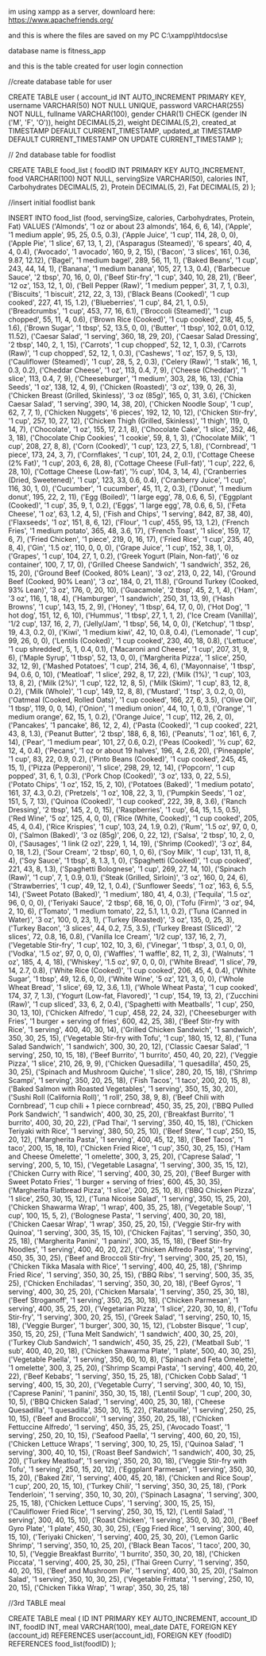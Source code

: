 
im using xampp as a server, downloard here: https://www.apachefriends.org/

and this is where the files are saved on my PC
C:\xampp\htdocs\se

database name is fitness_app

and this is the table created for user login connection

//create database table for user

CREATE TABLE user (
    account_id INT AUTO_INCREMENT PRIMARY KEY,
    username VARCHAR(50) NOT NULL UNIQUE,
    password VARCHAR(255) NOT NULL,
    fullname VARCHAR(100),
    gender CHAR(1) CHECK (gender IN ('M', 'F', 'O')),
    height DECIMAL(5,2),
    weight DECIMAL(5,2),
    created_at TIMESTAMP DEFAULT CURRENT_TIMESTAMP,
    updated_at TIMESTAMP DEFAULT CURRENT_TIMESTAMP ON UPDATE CURRENT_TIMESTAMP
);

// 2nd database table for foodlist

CREATE TABLE food_list (
    foodID INT PRIMARY KEY AUTO_INCREMENT,
    food VARCHAR(100) NOT NULL,
    servingSize VARCHAR(50),
    calories INT,
    Carbohydrates DECIMAL(5, 2),
    Protein DECIMAL(5, 2),
    Fat DECIMAL(5, 2)
);

//insert initial foodlist bank

INSERT INTO food_list (food, servingSize, calories, Carbohydrates, Protein, Fat) VALUES 
('Almonds', '1 oz or about 23 almonds', 164, 6, 6, 14),
('Apple', '1 medium apple', 95, 25, 0.5, 0.3),
('Apple Juice', '1 cup', 114, 28, 0, 0),
('Apple Pie', '1 slice', 67, 13, 1, 2),
('Asparagus (Steamed)', '6 spears', 40, 4, 4, 0.4),
('Avocado', '1 avocado', 160, 9, 2, 15),
('Bacon', '3 slices', 161, 0.36, 9.87, 12.12),
('Bagel', '1 medium bagel', 289, 56, 11, 1),
('Baked Beans', '1 cup', 243, 44, 14, 1),
('Banana', '1 medium banana', 105, 27, 1.3, 0.4),
('Barbecue Sauce', '2 tbsp', 70, 16, 0, 0),
('Beef Stir-fry', '1 cup', 340, 10, 28, 21),
('Beer', '12 oz', 153, 12, 1, 0),
('Bell Pepper (Raw)', '1 medium pepper', 31, 7, 1, 0.3),
('Biscuits', '1 biscuit', 212, 22, 3, 13),
('Black Beans (Cooked)', '1 cup cooked', 227, 41, 15, 1.2),
('Blueberries', '1 cup', 84, 21, 1, 0.5),
('Breadcrumbs', '1 cup', 453, 77, 16, 6.1),
('Broccoli (Steamed)', '1 cup chopped', 55, 11, 4, 0.6),
('Brown Rice (Cooked)', '1 cup cooked', 218, 45, 5, 1.6),
('Brown Sugar', '1 tbsp', 52, 13.5, 0, 0),
('Butter', '1 tbsp', 102, 0.01, 0.12, 11.52),
('Caesar Salad', '1 serving', 360, 18, 29, 20),
('Caesar Salad Dressing', '2 tbsp', 140, 2, 1, 15),
('Carrots', '1 cup chopped', 52, 12, 1, 0.3),
('Carrots (Raw)', '1 cup chopped', 52, 12, 1, 0.3),
('Cashews', '1 oz', 157, 9, 5, 13),
('Cauliflower (Steamed)', '1 cup', 28, 5, 2, 0.3),
('Celery (Raw)', '1 stalk', 16, 1, 0.3, 0.2),
('Cheddar Cheese', '1 oz', 113, 0.4, 7, 9),
('Cheese (Cheddar)', '1 slice', 113, 0.4, 7, 9),
('Cheeseburger', '1 medium', 303, 28, 16, 13),
('Chia Seeds', '1 oz', 138, 12, 4, 9),
('Chicken (Roasted)', '3 oz', 139, 0, 26, 3),
('Chicken Breast (Grilled, Skinless)', '3 oz (85g)', 165, 0, 31, 3.6),
('Chicken Caesar Salad', '1 serving', 390, 14, 38, 20),
('Chicken Noodle Soup', '1 cup', 62, 7, 7, 1),
('Chicken Nuggets', '6 pieces', 192, 12, 10, 12),
('Chicken Stir-fry', '1 cup', 257, 10, 27, 12),
('Chicken Thigh (Grilled, Skinless)', '1 thigh', 119, 0, 14, 7),
('Chocolate', '1 oz', 155, 17, 2.1, 8),
('Chocolate Cake', '1 slice', 352, 46, 3, 18),
('Chocolate Chip Cookies', '1 cookie', 59, 8, 1, 3),
('Chocolate Milk', '1 cup', 208, 27, 8, 8),
('Corn (Cooked)', '1 cup', 123, 27, 5, 1.8),
('Cornbread', '1 piece', 173, 24, 3, 7),
('Cornflakes', '1 cup', 101, 24, 2, 0.1),
('Cottage Cheese (2% Fat)', '1 cup', 203, 6, 28, 8),
('Cottage Cheese (Full-fat)', '1 cup', 222, 6, 28, 10),
('Cottage Cheese (Low-fat)', '½ cup', 104, 3, 14, 4),
('Cranberries (Dried, Sweetened)', '1 cup', 123, 33, 0.6, 0.4),
('Cranberry Juice', '1 cup', 116, 30, 1, 0),
('Cucumber', '1 cucumber', 45, 11, 2, 0.3),
('Donut', '1 medium donut', 195, 22, 2, 11),
('Egg (Boiled)', '1 large egg', 78, 0.6, 6, 5),
('Eggplant (Cooked)', '1 cup', 35, 9, 1, 0.2),
('Eggs', '1 large egg', 78, 0.6, 6, 5),
('Feta Cheese', '1 oz', 63, 1.2, 4, 5),
('Fish and Chips', '1 serving', 842, 87, 38, 40),
('Flaxseeds', '1 oz', 151, 8, 6, 12),
('Flour', '1 cup', 455, 95, 13, 1.2),
('French Fries', '1 medium potato', 365, 48, 3.6, 17),
('French Toast', '1 slice', 159, 17, 6, 7),
('Fried Chicken', '1 piece', 219, 0, 16, 17),
('Fried Rice', '1 cup', 235, 40, 8, 4),
('Gin', '1.5 oz', 110, 0, 0, 0),
('Grape Juice', '1 cup', 152, 38, 1, 0),
('Grapes', '1 cup', 104, 27, 1, 0.2),
('Greek Yogurt (Plain, Non-fat)', '6 oz container', 100, 7, 17, 0),
('Grilled Cheese Sandwich', '1 sandwich', 352, 26, 15, 20),
('Ground Beef (Cooked, 80% Lean)', '3 oz', 213, 0, 22, 14),
('Ground Beef (Cooked, 90% Lean)', '3 oz', 184, 0, 21, 11.8),
('Ground Turkey (Cooked, 93% Lean)', '3 oz', 176, 0, 20, 10),
('Guacamole', '2 tbsp', 45, 2, 1, 4),
('Ham', '3 oz', 116, 1, 18, 4),
('Hamburger', '1 sandwich', 250, 31, 13, 9),
('Hash Browns', '1 cup', 143, 15, 2, 9),
('Honey', '1 tbsp', 64, 17, 0, 0),
('Hot Dog', '1 hot dog', 151, 12, 6, 10),
('Hummus', '1 tbsp', 27, 1, 1, 2),
('Ice Cream (Vanilla)', '1/2 cup', 137, 16, 2, 7),
('Jelly/Jam', '1 tbsp', 56, 14, 0, 0),
('Ketchup', '1 tbsp', 19, 4.3, 0.2, 0),
('Kiwi', '1 medium kiwi', 42, 10, 0.8, 0.4),
('Lemonade', '1 cup', 99, 26, 0, 0),
('Lentils (Cooked)', '1 cup cooked', 230, 40, 18, 0.8),
('Lettuce', '1 cup shredded', 5, 1, 0.4, 0.1),
('Macaroni and Cheese', '1 cup', 207, 31, 9, 6),
('Maple Syrup', '1 tbsp', 52, 13, 0, 0),
('Margherita Pizza', '1 slice', 250, 32, 12, 9),
('Mashed Potatoes', '1 cup', 214, 36, 4, 6),
('Mayonnaise', '1 tbsp', 94, 0.6, 0, 10),
('Meatloaf', '1 slice', 292, 8, 17, 22),
('Milk (1%)', '1 cup', 103, 13, 8, 2),
('Milk (2%)', '1 cup', 122, 12, 8, 5),
('Milk (Skim)', '1 cup', 83, 12, 8, 0.2),
('Milk (Whole)', '1 cup', 149, 12, 8, 8),
('Mustard', '1 tsp', 3, 0.2, 0, 0),
('Oatmeal (Cooked, Rolled Oats)', '1 cup cooked', 166, 27, 6, 3.5),
('Olive Oil', '1 tbsp', 119, 0, 0, 14),
('Onion', '1 medium onion', 44, 10, 1, 0.1),
('Orange', '1 medium orange', 62, 15, 1, 0.2),
('Orange Juice', '1 cup', 112, 26, 2, 0),
('Pancakes', '1 pancake', 86, 12, 2, 4),
('Pasta (Cooked)', '1 cup cooked', 221, 43, 8, 1.3),
('Peanut Butter', '2 tbsp', 188, 6, 8, 16),
('Peanuts', '1 oz', 161, 6, 7, 14),
('Pear', '1 medium pear', 101, 27, 0.6, 0.2),
('Peas (Cooked)', '½ cup', 62, 12, 4, 0.4),
('Pecans', '1 oz or about 19 halves', 196, 4, 2.6, 20),
('Pineapple', '1 cup', 83, 22, 0.9, 0.2),
('Pinto Beans (Cooked)', '1 cup cooked', 245, 45, 15, 1),
('Pizza (Pepperoni)', '1 slice', 298, 29, 12, 14),
('Popcorn', '1 cup popped', 31, 6, 1, 0.3),
('Pork Chop (Cooked)', '3 oz', 133, 0, 22, 5.5),
('Potato Chips', '1 oz', 152, 15, 2, 10),
('Potatoes (Baked)', '1 medium potato', 161, 37, 4.3, 0.2),
('Pretzels', '1 oz', 108, 22, 3, 1),
('Pumpkin Seeds', '1 oz', 151, 5, 7, 13),
('Quinoa (Cooked)', '1 cup cooked', 222, 39, 8, 3.6),
('Ranch Dressing', '2 tbsp', 145, 2, 0, 15),
('Raspberries', '1 cup', 64, 15, 1.5, 0.5),
('Red Wine', '5 oz', 125, 4, 0, 0),
('Rice (White, Cooked)', '1 cup cooked', 205, 45, 4, 0.4),
('Rice Krispies', '1 cup', 103, 24, 1.9, 0.2),
('Rum', '1.5 oz', 97, 0, 0, 0),
('Salmon (Baked)', '3 oz (85g)', 206, 0, 22, 12),
('Salsa', '2 tbsp', 10, 2, 0, 0),
('Sausages', '1 link (2 oz)', 229, 1, 14, 19),
('Shrimp (Cooked)', '3 oz', 84, 0, 18, 1.2),
('Sour Cream', '2 tbsp', 60, 1, 0, 6),
('Soy Milk', '1 cup', 131, 11, 8, 4),
('Soy Sauce', '1 tbsp', 8, 1.3, 1, 0),
('Spaghetti (Cooked)', '1 cup cooked', 221, 43, 8, 1.3),
('Spaghetti Bolognese', '1 cup', 269, 27, 14, 10),
('Spinach (Raw)', '1 cup', 7, 1, 0.9, 0.1),
('Steak (Grilled, Sirloin)', '3 oz', 160, 0, 24, 6),
('Strawberries', '1 cup', 49, 12, 1, 0.4),
('Sunflower Seeds', '1 oz', 163, 6, 5.5, 14),
('Sweet Potato (Baked)', '1 medium', 180, 41, 4, 0.3),
('Tequila', '1.5 oz', 96, 0, 0, 0),
('Teriyaki Sauce', '2 tbsp', 68, 16, 0, 0),
('Tofu (Firm)', '3 oz', 94, 2, 10, 6),
('Tomato', '1 medium tomato', 22, 5.1, 1.1, 0.2),
('Tuna (Canned in Water)', '3 oz', 100, 0, 23, 1),
('Turkey (Roasted)', '3 oz', 135, 0, 25, 3),
('Turkey Bacon', '3 slices', 44, 0.2, 7.5, 3.5),
('Turkey Breast (Sliced)', '2 slices', 72, 0.8, 16, 0.8),
('Vanilla Ice Cream', '1/2 cup', 137, 16, 2, 7),
('Vegetable Stir-fry', '1 cup', 102, 10, 3, 6),
('Vinegar', '1 tbsp', 3, 0.1, 0, 0),
('Vodka', '1.5 oz', 97, 0, 0, 0),
('Waffles', '1 waffle', 82, 11, 2, 3),
('Walnuts', '1 oz', 185, 4, 4, 18),
('Whiskey', '1.5 oz', 97, 0, 0, 0),
('White Bread', '1 slice', 79, 14, 2.7, 0.8),
('White Rice (Cooked)', '1 cup cooked', 206, 45, 4, 0.4),
('White Sugar', '1 tbsp', 49, 12.6, 0, 0),
('White Wine', '5 oz', 121, 3, 0, 0),
('Whole Wheat Bread', '1 slice', 69, 12, 3.6, 1.1),
('Whole Wheat Pasta', '1 cup cooked', 174, 37, 7, 1.3),
('Yogurt (Low-fat, Flavored)', '1 cup', 154, 19, 13, 2),
('Zucchini (Raw)', '1 cup sliced', 33, 6, 2, 0.4),
('Spaghetti with Meatballs', '1 cup', 250, 30, 13, 10),
('Chicken Alfredo', '1 cup', 458, 22, 24, 32),
('Cheeseburger with Fries', '1 burger + serving of fries', 600, 42, 25, 38),
('Beef Stir-fry with Rice', '1 serving', 400, 40, 30, 14),
('Grilled Chicken Sandwich', '1 sandwich', 350, 30, 25, 15),
('Vegetable Stir-fry with Tofu', '1 cup', 180, 15, 12, 8),
('Tuna Salad Sandwich', '1 sandwich', 300, 30, 20, 12),
('Classic Caesar Salad', '1 serving', 250, 10, 15, 18),
('Beef Burrito', '1 burrito', 450, 40, 20, 22),
('Veggie Pizza', '1 slice', 210, 26, 9, 9),
('Chicken Quesadilla', '1 quesadilla', 450, 25, 30, 25),
('Spinach and Mushroom Quiche', '1 slice', 280, 20, 15, 18),
('Shrimp Scampi', '1 serving', 350, 20, 25, 18),
('Fish Tacos', '1 taco', 200, 20, 15, 8),
('Baked Salmon with Roasted Vegetables', '1 serving', 350, 15, 30, 20),
('Sushi Roll (California Roll)', '1 roll', 250, 38, 9, 8),
('Beef Chili with Cornbread', '1 cup chili + 1 piece cornbread', 450, 35, 25, 20),
('BBQ Pulled Pork Sandwich', '1 sandwich', 400, 30, 25, 20),
('Breakfast Burrito', '1 burrito', 400, 30, 20, 22),
('Pad Thai', '1 serving', 350, 40, 15, 18),
('Chicken Teriyaki with Rice', '1 serving', 380, 50, 25, 10),
('Beef Stew', '1 cup', 250, 15, 20, 12),
('Margherita Pasta', '1 serving', 400, 45, 12, 18),
('Beef Tacos', '1 taco', 200, 15, 18, 10),
('Chicken Fried Rice', '1 cup', 350, 30, 25, 15),
('Ham and Cheese Omelette', '1 omelette', 300, 3, 25, 20),
('Caprese Salad', '1 serving', 200, 5, 10, 15),
('Vegetable Lasagna', '1 serving', 300, 35, 15, 12),
('Chicken Curry with Rice', '1 serving', 400, 30, 25, 20),
('Beef Burger with Sweet Potato Fries', '1 burger + serving of fries', 600, 45, 30, 35),
('Margherita Flatbread Pizza', '1 slice', 200, 25, 10, 8),
('BBQ Chicken Pizza', '1 slice', 250, 30, 15, 12),
('Tuna Nicoise Salad', '1 serving', 350, 15, 25, 20),
('Chicken Shawarma Wrap', '1 wrap', 400, 35, 25, 18),
('Vegetable Soup', '1 cup', 100, 15, 5, 2),
('Bolognese Pasta', '1 serving', 400, 30, 20, 18),
('Chicken Caesar Wrap', '1 wrap', 350, 25, 20, 15),
('Veggie Stir-fry with Quinoa', '1 serving', 300, 35, 15, 10),
('Chicken Fajitas', '1 serving', 350, 30, 25, 18),
('Margherita Panini', '1 panini', 300, 35, 15, 18),
('Beef Stir-fry Noodles', '1 serving', 400, 40, 20, 22),
('Chicken Alfredo Pasta', '1 serving', 450, 35, 30, 25),
('Beef and Broccoli Stir-fry', '1 serving', 300, 25, 20, 15),
('Chicken Tikka Masala with Rice', '1 serving', 400, 40, 25, 18),
('Shrimp Fried Rice', '1 serving', 350, 30, 25, 15),
('BBQ Ribs', '1 serving', 500, 35, 35, 25),
('Chicken Enchiladas', '1 serving', 350, 30, 20, 18),
('Beef Gyros', '1 serving', 400, 30, 25, 20),
('Chicken Marsala', '1 serving', 350, 25, 30, 18),
('Beef Stroganoff', '1 serving', 350, 25, 30, 18),
('Chicken Parmesan', '1 serving', 400, 35, 25, 20),
('Vegetarian Pizza', '1 slice', 220, 30, 10, 8),
('Tofu Stir-fry', '1 serving', 300, 20, 25, 15),
('Greek Salad', '1 serving', 250, 10, 15, 18),
('Veggie Burger', '1 burger', 300, 30, 15, 12),
('Lobster Bisque', '1 cup', 350, 15, 20, 25),
('Tuna Melt Sandwich', '1 sandwich', 400, 30, 25, 20),
('Turkey Club Sandwich', '1 sandwich', 450, 35, 25, 22),
('Meatball Sub', '1 sub', 400, 40, 20, 18),
('Chicken Shawarma Plate', '1 plate', 500, 40, 30, 25),
('Vegetable Paella', '1 serving', 350, 60, 10, 8),
('Spinach and Feta Omelette', '1 omelette', 300, 3, 25, 20),
('Shrimp Scampi Pasta', '1 serving', 400, 40, 20, 22),
('Beef Kebabs', '1 serving', 350, 15, 25, 18),
('Chicken Cobb Salad', '1 serving', 400, 15, 30, 20),
('Vegetable Curry', '1 serving', 300, 40, 10, 15),
('Caprese Panini', '1 panini', 350, 30, 15, 18),
('Lentil Soup', '1 cup', 200, 30, 10, 5),
('BBQ Chicken Salad', '1 serving', 400, 25, 30, 18),
('Cheese Quesadilla', '1 quesadilla', 350, 30, 15, 22),
('Ratatouille', '1 serving', 250, 25, 10, 15),
('Beef and Broccoli', '1 serving', 350, 20, 25, 18),
('Chicken Fettuccine Alfredo', '1 serving', 450, 35, 25, 25),
('Avocado Toast', '1 serving', 250, 20, 10, 15),
('Seafood Paella', '1 serving', 400, 60, 20, 15),
('Chicken Lettuce Wraps', '1 serving', 300, 10, 25, 15),
('Quinoa Salad', '1 serving', 300, 40, 10, 15),
('Roast Beef Sandwich', '1 sandwich', 400, 30, 25, 20),
('Turkey Meatloaf', '1 serving', 350, 20, 30, 18),
('Veggie Stir-fry with Tofu', '1 serving', 250, 15, 20, 12),
('Eggplant Parmesan', '1 serving', 350, 30, 15, 20),
('Baked Ziti', '1 serving', 400, 45, 20, 18),
('Chicken and Rice Soup', '1 cup', 200, 20, 15, 10),
('Turkey Chili', '1 serving', 350, 30, 25, 18),
('Pork Tenderloin', '1 serving', 350, 10, 30, 20),
('Spinach Lasagna', '1 serving', 300, 25, 15, 18),
('Chicken Lettuce Cups', '1 serving', 300, 15, 25, 15),
('Cauliflower Fried Rice', '1 serving', 250, 30, 15, 12),
('Lentil Salad', '1 serving', 300, 40, 15, 10),
('Roast Chicken', '1 serving', 350, 0, 30, 20),
('Beef Gyro Plate', '1 plate', 450, 30, 30, 25),
('Egg Fried Rice', '1 serving', 300, 40, 15, 10),
('Teriyaki Chicken', '1 serving', 400, 25, 30, 20),
('Lemon Garlic Shrimp', '1 serving', 350, 10, 25, 20),
('Black Bean Tacos', '1 taco', 200, 30, 10, 5),
('Veggie Breakfast Burrito', '1 burrito', 350, 30, 20, 18),
('Chicken Piccata', '1 serving', 400, 25, 30, 25),
('Thai Green Curry', '1 serving', 350, 40, 20, 15),
('Beef and Mushroom Pie', '1 serving', 400, 30, 25, 20),
('Salmon Salad', '1 serving', 350, 10, 30, 25),
('Vegetable Frittata', '1 serving', 250, 10, 20, 15),
('Chicken Tikka Wrap', '1 wrap', 350, 30, 25, 18)


//3rd TABLE meal

CREATE TABLE meal (
    ID INT PRIMARY KEY AUTO_INCREMENT,
    account_ID INT,
    foodID INT,
    meal VARCHAR(100),
    meal_date DATE,
    FOREIGN KEY (account_id) REFERENCES user(account_id),
    FOREIGN KEY (foodID) REFERENCES food_list(foodID)
);
